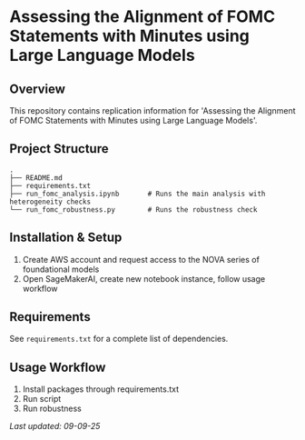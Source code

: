 # Assessing the Alignment of FOMC Statements with Minutes using Large Language Models


## Overview

This repository contains replication information for 'Assessing the Alignment of FOMC Statements with Minutes using Large Language Models'. 

## Project Structure

```
.
├── README.md
├── requirements.txt
├── run_fomc_analysis.ipynb       # Runs the main analysis with heterogeneity checks 
└── run_fomc_robustness.py        # Runs the robustness check
```

## Installation & Setup

1. Create AWS account and request access to the NOVA series of foundational models
2. Open SageMakerAI, create new notebook instance, follow usage workflow

## Requirements

See `requirements.txt` for a complete list of dependencies. 

## Usage Workflow 

1. Install packages through requirements.txt
2. Run script 
3. Run robustness 

*Last updated: 09-09-25*
